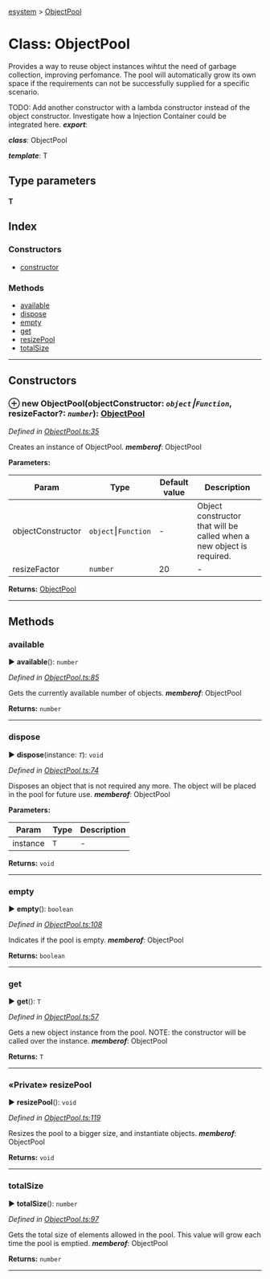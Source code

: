 [esystem](../README.md) > [ObjectPool](../classes/objectpool.md)



# Class: ObjectPool


Provides a way to reuse object instances wihtut the need of garbage collection, improving perfomance. The pool will automatically grow its own space if the requirements can not be successfully supplied for a specific scenario.

TODO: Add another constructor with a lambda constructor instead of the object constructor. Investigate how a Injection Container could be integrated here.
*__export__*: 

*__class__*: ObjectPool

*__template__*: T


## Type parameters
#### T 
## Index

### Constructors

* [constructor](objectpool.md#constructor)


### Methods

* [available](objectpool.md#available)
* [dispose](objectpool.md#dispose)
* [empty](objectpool.md#empty)
* [get](objectpool.md#get)
* [resizePool](objectpool.md#resizepool)
* [totalSize](objectpool.md#totalsize)



---
## Constructors
<a id="constructor"></a>


### ⊕ **new ObjectPool**(objectConstructor: *`object`⎮`Function`*, resizeFactor?: *`number`*): [ObjectPool](objectpool.md)


*Defined in [ObjectPool.ts:35](https://github.com/gamma-framework/entities/blob/46d6513/src/ObjectPool.ts#L35)*



Creates an instance of ObjectPool.
*__memberof__*: ObjectPool



**Parameters:**

| Param | Type | Default value | Description |
| ------ | ------ | ------ | ------ |
| objectConstructor | `object`⎮`Function`  | - |   Object constructor that will be called when a new object is required. |
| resizeFactor | `number`  | 20 |   - |





**Returns:** [ObjectPool](objectpool.md)

---



## Methods
<a id="available"></a>

###  available

► **available**(): `number`



*Defined in [ObjectPool.ts:85](https://github.com/gamma-framework/entities/blob/46d6513/src/ObjectPool.ts#L85)*



Gets the currently available number of objects.
*__memberof__*: ObjectPool





**Returns:** `number`





___

<a id="dispose"></a>

###  dispose

► **dispose**(instance: *`T`*): `void`



*Defined in [ObjectPool.ts:74](https://github.com/gamma-framework/entities/blob/46d6513/src/ObjectPool.ts#L74)*



Disposes an object that is not required any more. The object will be placed in the pool for future use.
*__memberof__*: ObjectPool



**Parameters:**

| Param | Type | Description |
| ------ | ------ | ------ |
| instance | `T`   |  - |





**Returns:** `void`





___

<a id="empty"></a>

###  empty

► **empty**(): `boolean`



*Defined in [ObjectPool.ts:108](https://github.com/gamma-framework/entities/blob/46d6513/src/ObjectPool.ts#L108)*



Indicates if the pool is empty.
*__memberof__*: ObjectPool





**Returns:** `boolean`





___

<a id="get"></a>

###  get

► **get**(): `T`



*Defined in [ObjectPool.ts:57](https://github.com/gamma-framework/entities/blob/46d6513/src/ObjectPool.ts#L57)*



Gets a new object instance from the pool. NOTE: the constructor will be called over the instance.
*__memberof__*: ObjectPool





**Returns:** `T`





___

<a id="resizepool"></a>

### «Private» resizePool

► **resizePool**(): `void`



*Defined in [ObjectPool.ts:119](https://github.com/gamma-framework/entities/blob/46d6513/src/ObjectPool.ts#L119)*



Resizes the pool to a bigger size, and instantiate objects.
*__memberof__*: ObjectPool





**Returns:** `void`





___

<a id="totalsize"></a>

###  totalSize

► **totalSize**(): `number`



*Defined in [ObjectPool.ts:97](https://github.com/gamma-framework/entities/blob/46d6513/src/ObjectPool.ts#L97)*



Gets the total size of elements allowed in the pool. This value will grow each time the pool is emptied.
*__memberof__*: ObjectPool





**Returns:** `number`





___


